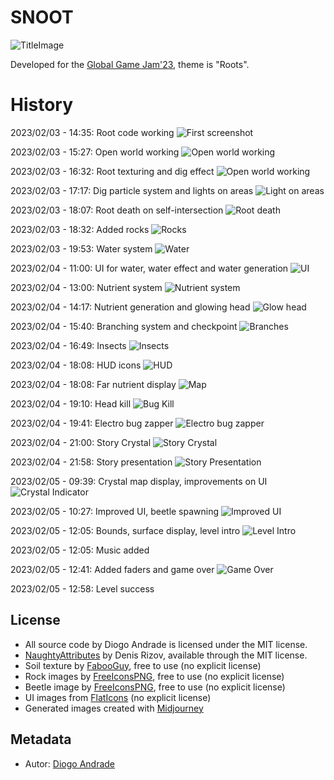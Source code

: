 # SNOOT

![TitleImage](Screenshots/screen21.png)

Developed for the [Global Game Jam'23], theme is "Roots".

# History

2023/02/03 - 14:35: Root code working
![First screenshot](Screenshots/screen01.png)

2023/02/03 - 15:27: Open world working
![Open world working](Screenshots/screen02.png)

2023/02/03 - 16:32: Root texturing and dig effect
![Open world working](Screenshots/screen03.png)

2023/02/03 - 17:17: Dig particle system and lights on areas
![Light on areas](Screenshots/screen04.png)

2023/02/03 - 18:07: Root death on self-intersection
![Root death](Screenshots/screen05.png)

2023/02/03 - 18:32: Added rocks
![Rocks](Screenshots/screen06.png)

2023/02/03 - 19:53: Water system
![Water](Screenshots/screen07.png)

2023/02/04 - 11:00: UI for water, water effect and water generation
![UI](Screenshots/screen08.png)

2023/02/04 - 13:00: Nutrient system
![Nutrient system](Screenshots/screen09.png)

2023/02/04 - 14:17: Nutrient generation and glowing head
![Glow head](Screenshots/screen10.png)

2023/02/04 - 15:40: Branching system and checkpoint
![Branches](Screenshots/screen11.png)

2023/02/04 - 16:49: Insects
![Insects](Screenshots/screen12.png)

2023/02/04 - 18:08: HUD icons
![HUD](Screenshots/screen13.png)

2023/02/04 - 18:08: Far nutrient display 
![Map](Screenshots/screen14.png)

2023/02/04 - 19:10: Head kill
![Bug Kill](Screenshots/screen15.png)

2023/02/04 - 19:41: Electro bug zapper
![Electro bug zapper](Screenshots/screen16.png)

2023/02/04 - 21:00: Story Crystal
![Story Crystal](Screenshots/screen17.png)

2023/02/04 - 21:58: Story presentation
![Story Presentation](Screenshots/screen18.png)

2023/02/05 - 09:39: Crystal map display, improvements on UI
![Crystal Indicator](Screenshots/screen19.png)

2023/02/05 - 10:27: Improved UI, beetle spawning
![Improved UI](Screenshots/screen20.png)

2023/02/05 - 12:05: Bounds, surface display, level intro
![Level Intro](Screenshots/screen21.png)

2023/02/05 - 12:05: Music added

2023/02/05 - 12:41: Added faders and game over
![Game Over](Screenshots/screen22.png)

2023/02/05 - 12:58: Level success


## License

* All source code by Diogo Andrade is licensed under the MIT license.
* [NaughtyAttributes] by Denis Rizov, available through the MIT license.
* Soil texture by [FabooGuy], free to use (no explicit license)
* Rock images by [FreeIconsPNG], free to use (no explicit license)
* Beetle image by [FreeIconsPNG], free to use (no explicit license)
* UI images from [FlatIcons] (no explicit license)
* Generated images created with [Midjourney]

## Metadata

* Autor: [Diogo Andrade]

[Diogo Andrade]:https://github.com/DiogoDeAndrade
[NaughtyAttributes]:https://github.com/dbrizov/NaughtyAttributes
[Crayon]:https://www.craiyon.com/
[Midjourney]:https://www.midjourney.com/home/
[Global Game Jam'23]:https://globalgamejam.org/
[CC0]:https://creativecommons.org/publicdomain/zero/1.0/
[FabooGuy]:https://www.deviantart.com/fabooguy
[FreeIconsPNG]:https://www.freeiconspng.com/
[FlatIcons]:http://www.flaticons.com
[Midjourney]:https://midjourney.com/